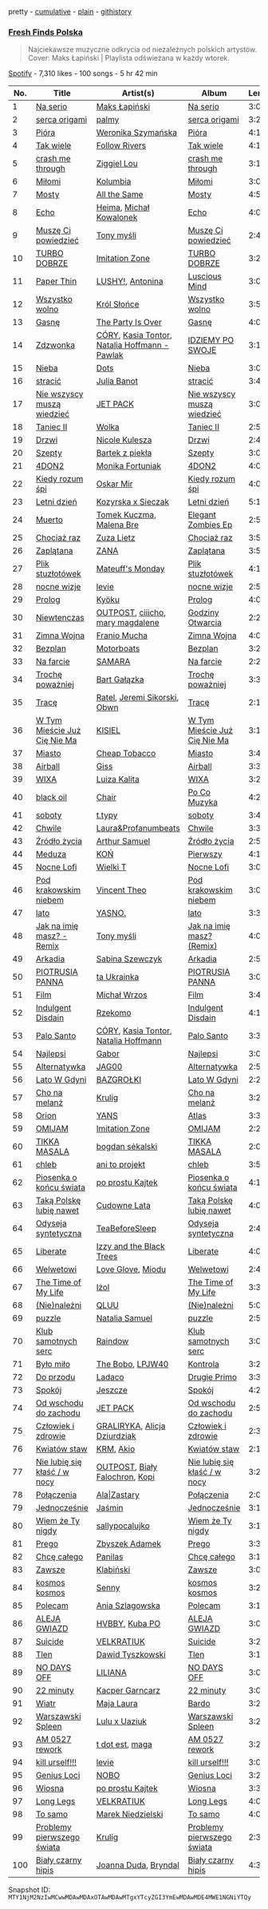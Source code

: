 pretty - [cumulative](/playlists/cumulative/37i9dQZF1DWTI0B69TStH2.md) - [plain](/playlists/plain/37i9dQZF1DWTI0B69TStH2) - [githistory](https://github.githistory.xyz/mackorone/spotify-playlist-archive/blob/main/playlists/plain/37i9dQZF1DWTI0B69TStH2)

### [Fresh Finds Polska](https://open.spotify.com/playlist/37i9dQZF1DWTI0B69TStH2)

> Najciekawsze muzyczne odkrycia od niezależnych polskich artystów\. Cover: Maks Łapiński \| Playlista odświeżana w każdy wtorek.

[Spotify](https://open.spotify.com/user/spotify) - 7,310 likes - 100 songs - 5 hr 42 min

| No. | Title | Artist(s) | Album | Length |
|---|---|---|---|---|
| 1 | [Na serio](https://open.spotify.com/track/5zuvYNU2tEt9PdlssLvrmm) | [Maks Łapiński](https://open.spotify.com/artist/3GtP61OWBcEBJTZvxmPbke) | [Na serio](https://open.spotify.com/album/2mCXKszMjV4MVs966iSuID) | 3:02 |
| 2 | [serca origami](https://open.spotify.com/track/3apIdcmaYYgEVZPxgXh3UM) | [palmy](https://open.spotify.com/artist/4iRrFnGjqSfKo6b8c8oh0P) | [serca origami](https://open.spotify.com/album/17tGa1lxlWGi81DxAyfNXp) | 3:28 |
| 3 | [Pióra](https://open.spotify.com/track/3jOGCZLGLZhmOdg28n5HQW) | [Weronika Szymańska](https://open.spotify.com/artist/39V90BjGJepe607JiVzQLl) | [Pióra](https://open.spotify.com/album/5ZWw141KHOakjnQQ91WkjE) | 4:12 |
| 4 | [Tak wiele](https://open.spotify.com/track/1fQ9jkRpikRy9usbZHywui) | [Follow Rivers](https://open.spotify.com/artist/25L9MNf4X9ejmyc4ogtYRp) | [Tak wiele](https://open.spotify.com/album/74MR4vUxb4lNitp7dCImNG) | 4:16 |
| 5 | [crash me through](https://open.spotify.com/track/72OO8sLopuXPrEckAv2jUr) | [Ziggiel Lou](https://open.spotify.com/artist/3QiTnVbqgpS65j9BABxfiL) | [crash me through](https://open.spotify.com/album/0la5CoHhAQ0QHXy0RiWVFn) | 3:15 |
| 6 | [Miłomi](https://open.spotify.com/track/3Bp5bdCg4f7AePzhChxaz7) | [Kolumbia](https://open.spotify.com/artist/2pErY8PZ1DoourougRvWWy) | [Miłomi](https://open.spotify.com/album/4w0Y4GugUK2f7RnbX7QV9a) | 3:00 |
| 7 | [Mosty](https://open.spotify.com/track/2ebTX8FwNRNCL3XYkdTt0O) | [All the Same](https://open.spotify.com/artist/0fkY3oim8jlClHkRHkXWVa) | [Mosty](https://open.spotify.com/album/7JwostXGArLOqPflKYTCxg) | 4:56 |
| 8 | [Echo](https://open.spotify.com/track/2F8aC6JqzwjejPNsJtX7RE) | [Heima](https://open.spotify.com/artist/1aYeYHF941WNJDRlII88WD), [Michał Kowalonek](https://open.spotify.com/artist/3oIZFLMAjPpJjv74YpRl5O) | [Echo](https://open.spotify.com/album/0HsTAZHs6XQMU1dqsZRf9D) | 4:06 |
| 9 | [Muszę Ci powiedzieć](https://open.spotify.com/track/3wNMtPhOhXHuO8XL7E3x6y) | [Tony myśli](https://open.spotify.com/artist/4PWvmllni6mTOnWJw0jMn8) | [Muszę Ci powiedzieć](https://open.spotify.com/album/4CSzAa8dJagAQkzZmQnuUP) | 2:47 |
| 10 | [TURBO DOBRZE](https://open.spotify.com/track/649Rlai99YTB9iTbhthNko) | [Imitation Zone](https://open.spotify.com/artist/4nbmVqLTMQ5urUAbCwY7zT) | [TURBO DOBRZE](https://open.spotify.com/album/7e5QjmkInKHwcTdanTH3DN) | 3:20 |
| 11 | [Paper Thin](https://open.spotify.com/track/1Xx0WbP7wVm6GEk5xp3bE9) | [LUSHY!](https://open.spotify.com/artist/5KPXEStWArQQ3H7Z1uPcUf), [Antonina](https://open.spotify.com/artist/0kG8pgFRDYXphEkcRTReNS) | [Luscious Mind](https://open.spotify.com/album/0CjluSbIjt2NzLl2Xsp9UE) | 3:09 |
| 12 | [Wszystko wolno](https://open.spotify.com/track/3b316ywLlA9bl7tcJKcaHr) | [Król Słońce](https://open.spotify.com/artist/5l1BH7yCrzKx9KJtLNfYGa) | [Wszystko wolno](https://open.spotify.com/album/5hm5McINTBSWxC33FhPzgq) | 3:59 |
| 13 | [Gasnę](https://open.spotify.com/track/2sG7E5K76wQgnQz5f6oWZr) | [The Party Is Over](https://open.spotify.com/artist/69znI1kRhRjS9pFHP03urW) | [Gasnę](https://open.spotify.com/album/1vG77iPxcQtOWy8E35IBj2) | 4:01 |
| 14 | [Zdzwonka](https://open.spotify.com/track/4OsP20oXMujml3NEtbXwIx) | [CÓRY](https://open.spotify.com/artist/7FxKK7Xb114Sm9sp5XXDBK), [Kasia Tontor](https://open.spotify.com/artist/6KrRQsCUtPI6vbd3N0Nmlb), [Natalia Hoffmann \- Pawlak](https://open.spotify.com/artist/0FPGm4xwpWNRYUeMrwBFbs) | [IDZIEMY PO SWOJE](https://open.spotify.com/album/5Y63PmP8JFM6ZzpjNDecTn) | 3:17 |
| 15 | [Nieba](https://open.spotify.com/track/1I3Y4ajmDRoYrwO3IGLrFG) | [Dots](https://open.spotify.com/artist/77dvGbzTXfYwrAYxlXFoKZ) | [Nieba](https://open.spotify.com/album/1w22861mw1Zd9rotrHFXge) | 3:04 |
| 16 | [stracić](https://open.spotify.com/track/1HuTxnQHLIVR0WZPCAVpCL) | [Julia Banot](https://open.spotify.com/artist/2esxCK6wjtkkjVAjkJ7W3f) | [stracić](https://open.spotify.com/album/1NIimNai1OzWnEnzNzFemi) | 3:49 |
| 17 | [Nie wszyscy muszą wiedzieć](https://open.spotify.com/track/49MFtO0DokA4SdRwKmusnR) | [JET PACK](https://open.spotify.com/artist/0JDCaL8f3ou4j54pizsaVW) | [Nie wszyscy muszą wiedzieć](https://open.spotify.com/album/3YDV5LQ0xtYD28HSi5YOGt) | 3:09 |
| 18 | [Taniec II](https://open.spotify.com/track/36x0NfdH0in5KD0KNeMPUb) | [Wolka](https://open.spotify.com/artist/6Qq1C077nPtMtiC9vH07b9) | [Taniec II](https://open.spotify.com/album/6PSE64JSb0XIRjHFV4mSq7) | 2:59 |
| 19 | [Drzwi](https://open.spotify.com/track/5Oxc1lMCVFTap40f2FQXOX) | [Nicole Kulesza](https://open.spotify.com/artist/6w2akRTl2UT8xdWikMr4Yy) | [Drzwi](https://open.spotify.com/album/0OmC1WVnU8NvE8K59Cxg7r) | 2:42 |
| 20 | [Szepty](https://open.spotify.com/track/12nnfp8YWZnOLY4P3J9A9D) | [Bartek z piekła](https://open.spotify.com/artist/4XSFq1dtgPnBYlZEOZhxMd) | [Szepty](https://open.spotify.com/album/0hHu8wsGgDDW0CxD53p6RV) | 3:06 |
| 21 | [4DON2](https://open.spotify.com/track/2m2wpwtZ2XBrNukDXT8Cjs) | [Monika Fortuniak](https://open.spotify.com/artist/01ncc1B50xOY2nYOgyJqI2) | [4DON2](https://open.spotify.com/album/6Pfi0UeiHsa0AlKtmOOBrD) | 4:09 |
| 22 | [Kiedy rozum śpi](https://open.spotify.com/track/2jWW5z97KBE74eUms4eGTs) | [Oskar Mir](https://open.spotify.com/artist/6NWKW1sRg2cIfRYqvvPkiR) | [Kiedy rozum śpi](https://open.spotify.com/album/0PX8BhhHsEQe69nrigSPMh) | 4:06 |
| 23 | [Letni dzień](https://open.spotify.com/track/11nQz8Lq8KGCfCNE7lLPhP) | [Kozyrska x Sieczak](https://open.spotify.com/artist/0mKcygi44QQWOPXKUVJGD3) | [Letni dzień](https://open.spotify.com/album/563A7k1ytNBnXXLDzh6Xq7) | 5:19 |
| 24 | [Muerto](https://open.spotify.com/track/1QuO5uwh384AZlia8pORKt) | [Tomek Kuczma](https://open.spotify.com/artist/4LsQ2Bifx9F1q6dkfd5D7w), [Malena Bre](https://open.spotify.com/artist/7HIHF4RexiPUhQZNlgXkfP) | [Elegant Zombies Ep](https://open.spotify.com/album/58A2rex6RgIHwO8Y609jPy) | 2:50 |
| 25 | [Chociaż raz](https://open.spotify.com/track/1WvTTm1fsdWIfzJoVOZdqP) | [Zuza Lietz](https://open.spotify.com/artist/6WWc3itkAqMrYmCNGCrxjf) | [Chociaż raz](https://open.spotify.com/album/4qaIWLGAoDaXZ0WYqQByQe) | 3:53 |
| 26 | [Zaplątana](https://open.spotify.com/track/28bbzAVWogve6WTmaKxCpm) | [ZANA](https://open.spotify.com/artist/0F41eaIUnv2caJyVB3TR4y) | [Zaplątana](https://open.spotify.com/album/0BuXzunyKJmy9TVcp61GfI) | 3:55 |
| 27 | [Plik stuzłotówek](https://open.spotify.com/track/2aZ0v7w6XdBhybCt94Gsmy) | [Mateuff's Monday](https://open.spotify.com/artist/6uiVpp8RgrRzOiM2qa5R7O) | [Plik stuzłotówek](https://open.spotify.com/album/1WmFlutxy5T3GM0gK7lEaM) | 4:12 |
| 28 | [nocne wizje](https://open.spotify.com/track/769Re8ep6Q60frkhTlVGJM) | [levie](https://open.spotify.com/artist/2f8SMIZ9FwAohqtDNKWwh2) | [nocne wizje](https://open.spotify.com/album/4HNp42jjRDTHCbF5dVc0yt) | 2:55 |
| 29 | [Prolog](https://open.spotify.com/track/14X29hgi0ol5h9pkAwreFk) | [Kyöku](https://open.spotify.com/artist/5NfNtIDD7hUBI7FFt6G96U) | [Prolog](https://open.spotify.com/album/6l2miMH0KXdaCJM593pltE) | 4:07 |
| 30 | [Niewtenczas](https://open.spotify.com/track/1zjpvXagdTGizDm5RjbqnE) | [OUTPOST](https://open.spotify.com/artist/7cS6COG2pifHvvQR2VUNJl), [ciiicho](https://open.spotify.com/artist/0rQ5OCXcg33fZtgN6hv76Z), [mary magdalene](https://open.spotify.com/artist/7ddkABIwEms5oRYjt6OEgN) | [Godziny Otwarcia](https://open.spotify.com/album/31VubszgDoHwlm6qKhboB5) | 2:22 |
| 31 | [Zimna Wojna](https://open.spotify.com/track/5JNbhAoXEYj4y06o6CRvro) | [Franio Mucha](https://open.spotify.com/artist/2l1ha2vETw02TOEdpepvEx) | [Zimna Wojna](https://open.spotify.com/album/72gpGNAytWhTVtOPngSXls) | 4:06 |
| 32 | [Bezplan](https://open.spotify.com/track/1dWFKTC6X2m1i8lXu6oY4R) | [Motorboats](https://open.spotify.com/artist/2z22TuCBjDnymI8mAv30W4) | [Bezplan](https://open.spotify.com/album/6dh73bawr6VOQIvBXmks9R) | 3:28 |
| 33 | [Na farcie](https://open.spotify.com/track/2qCpXjBCsZsgGKByAI71Ev) | [SAMARA](https://open.spotify.com/artist/0H96zZshfKV7mq25xuyAWD) | [Na farcie](https://open.spotify.com/album/1ip281Y5eKzpI26VcMH5Bj) | 2:27 |
| 34 | [Trochę poważniej](https://open.spotify.com/track/0UQQna6QFWUVd1Pptxdz64) | [Bart Gałązka](https://open.spotify.com/artist/1Uem85RHws6LkjjfsX285A) | [Trochę poważniej](https://open.spotify.com/album/2wi65ttdzagFJkvugzJZJ0) | 3:37 |
| 35 | [Tracę](https://open.spotify.com/track/5YNXgJjwLdk3d6V8hgsms8) | [Ratel](https://open.spotify.com/artist/0gwZzR9uPwQHzGwPhCqwll), [Jeremi Sikorski](https://open.spotify.com/artist/72wQxesjJ9hTkk1hGA4tBw), [Obwn](https://open.spotify.com/artist/0lm7sJvo3g0omixhYIn4Nw) | [Tracę](https://open.spotify.com/album/3caYjbKKrcKpYVpf8yK9W2) | 2:17 |
| 36 | [W Tym Mieście Już Cię Nie Ma](https://open.spotify.com/track/7hazcp2XcImrNNnbuUoKHw) | [KISIEL](https://open.spotify.com/artist/3hT37N8oE0wczomoUrNqAT) | [W Tym Mieście Już Cię Nie Ma](https://open.spotify.com/album/7L937D069jmhEmSUc5zXg3) | 3:10 |
| 37 | [Miasto](https://open.spotify.com/track/55q4w3HOnosT7TQLBwKvQR) | [Cheap Tobacco](https://open.spotify.com/artist/15kkqvIcypRQGUiE17Shej) | [Miasto](https://open.spotify.com/album/3yNRoeunYf3ybj0LNasKu5) | 3:45 |
| 38 | [Airball](https://open.spotify.com/track/3JRwx4EfLY3i75P9SWQeZy) | [Giss](https://open.spotify.com/artist/52ioMEJSwM5Aix7sljlTes) | [Airball](https://open.spotify.com/album/0P0T2FbA04HbditAp6nalQ) | 3:37 |
| 39 | [WIXA](https://open.spotify.com/track/5E1ukWxLOcZLJxpGNUT3DJ) | [Luiza Kalita](https://open.spotify.com/artist/2qgWwKDBEU10Rv9Ad1TACj) | [WIXA](https://open.spotify.com/album/2NpSH3Hpevq8INJqzMoWYf) | 3:26 |
| 40 | [black oil](https://open.spotify.com/track/2Jr77Kdnq5Awk2L1UNnLbm) | [Chair](https://open.spotify.com/artist/1Lo9afReVMAV0luzxUdHX1) | [Po Co Muzyka](https://open.spotify.com/album/01iInZMQZnKshtnP60YoFL) | 4:20 |
| 41 | [soboty](https://open.spotify.com/track/1HyAfLJ23xOA6qTYTZ7IIN) | [t.typy](https://open.spotify.com/artist/3bcuNIOtwZvAny0sNCzX3V) | [soboty](https://open.spotify.com/album/5Jx7uKumxQZGsAbZGGuI2i) | 3:47 |
| 42 | [Chwile](https://open.spotify.com/track/4OmwKM6mNhCOjP8oiXzpAF) | [Laura&Profanumbeats](https://open.spotify.com/artist/5bRKNGFWnFCI5RH3MIFizU) | [Chwile](https://open.spotify.com/album/4NSU4fhXzr4DqenjwcySbQ) | 3:35 |
| 43 | [Źródło życia](https://open.spotify.com/track/67eLISeIrNIxwXADsSGryn) | [Arthur Samuel](https://open.spotify.com/artist/64WaRVdoiHIvj6kZWhv1bl) | [Źródło życia](https://open.spotify.com/album/3UY6v539AK7l7nMXjuK79B) | 2:50 |
| 44 | [Meduza](https://open.spotify.com/track/4KnfZpPuDDZmVJQyHm2uwN) | [KOŃ](https://open.spotify.com/artist/2ajVdmfsJrq7OQQwqMvk4H) | [Pierwszy](https://open.spotify.com/album/6S4HQY4q4gqAiBg77UsxX1) | 4:13 |
| 45 | [Nocne Lofi](https://open.spotify.com/track/7FjG7TAaiig6vlYl7CY2wt) | [Wielki T](https://open.spotify.com/artist/78tPM55HctsaL3TYrnI4qT) | [Nocne Lofi](https://open.spotify.com/album/50eQgmIet1Ok8MXDhXebca) | 3:02 |
| 46 | [Pod krakowskim niebem](https://open.spotify.com/track/2jeZgtowN25FhncXR1CcOg) | [Vincent Theo](https://open.spotify.com/artist/6UTcwyJ20j0dDlvcSaHoyU) | [Pod krakowskim niebem](https://open.spotify.com/album/4l5WjNy3c9jt3PgxwjlKLX) | 3:00 |
| 47 | [lato](https://open.spotify.com/track/3rwbDdUow669JBxrPOc17t) | [YASNO.](https://open.spotify.com/artist/5JeULU8rnukUiPQFAA8Q24) | [lato](https://open.spotify.com/album/6UAVS6tq1NXwbbB3GJUadZ) | 3:34 |
| 48 | [Jak na imię masz? \- Remix](https://open.spotify.com/track/6GHYi7QXdpc3wGVFih50h5) | [Tony myśli](https://open.spotify.com/artist/4PWvmllni6mTOnWJw0jMn8) | [Jak na imię masz? \(Remix\)](https://open.spotify.com/album/6kOdCwNgRtTrIjykgsfPM0) | 4:00 |
| 49 | [Arkadia](https://open.spotify.com/track/6tTsIyeFuaLt9Avr1koQCy) | [Sabina Szewczyk](https://open.spotify.com/artist/1Ofkj69uBttIicwL9skzh6) | [Arkadia](https://open.spotify.com/album/5fvlIgxE8ryrj4mxWMcoqm) | 2:59 |
| 50 | [PIOTRUSIA PANNA](https://open.spotify.com/track/6OXrLnmBIvaY7MZqEVpWvj) | [ta Ukrainka](https://open.spotify.com/artist/5kH7ZateqBrrUv6u6snhnp) | [PIOTRUSIA PANNA](https://open.spotify.com/album/1TKDWHupz88eNlGL0mzBRK) | 3:03 |
| 51 | [Film](https://open.spotify.com/track/5T0uvID1a8nKHiQ0L7u4Z7) | [Michał Wrzos](https://open.spotify.com/artist/4mxTm66QsRgChITSPcGvkI) | [Film](https://open.spotify.com/album/4syyP1ugocLaVfOHrMcpeY) | 3:44 |
| 52 | [Indulgent Disdain](https://open.spotify.com/track/3XEliu29f0hjwyNYememSv) | [Rzekomo](https://open.spotify.com/artist/67Prupu7EtgJIYm8Zx4rku) | [Indulgent Disdain](https://open.spotify.com/album/2qBb6EF7M71kCN5UpCYQF9) | 4:19 |
| 53 | [Palo Santo](https://open.spotify.com/track/4uHDLrCxFpTjYzDw7eQBbV) | [CÓRY](https://open.spotify.com/artist/7FxKK7Xb114Sm9sp5XXDBK), [Kasia Tontor](https://open.spotify.com/artist/6KrRQsCUtPI6vbd3N0Nmlb), [Natalia Hoffmann](https://open.spotify.com/artist/5ERpTLjHzpbVg6Upubr1uw) | [Palo Santo](https://open.spotify.com/album/19rsPtYMeTX5m48xeI7Zsl) | 3:31 |
| 54 | [Najlepsi](https://open.spotify.com/track/16S3xKqIbsdRGGI1KXoxg5) | [Gabor](https://open.spotify.com/artist/4nF8o998cAzJaOIyvatP6M) | [Najlepsi](https://open.spotify.com/album/2gHJaWaNREHMlU62cU6rxr) | 3:03 |
| 55 | [Alternatywka](https://open.spotify.com/track/0KbosFuq5pPwypMH8NkW4p) | [JAG00](https://open.spotify.com/artist/13dV56NsVKcxE0CL1LXlLt) | [Alternatywka](https://open.spotify.com/album/0b5GpI6x3uViLdhN2URGdp) | 2:51 |
| 56 | [Lato W Gdyni](https://open.spotify.com/track/3RzcJLNAtHYt7jz0lNjXcc) | [BAZGROŁKI](https://open.spotify.com/artist/6009MUTEkGCSforjgcoolT) | [Lato W Gdyni](https://open.spotify.com/album/7FnZJyaXukgbwSUytAsepS) | 2:20 |
| 57 | [Cho na melanż](https://open.spotify.com/track/3NGVldW4CpehfBiOwsHooQ) | [Krulig](https://open.spotify.com/artist/4ttOtDZnhK1EA0pjXzdmnX) | [Cho na melanż](https://open.spotify.com/album/49e4sPoARBWH1nUnFotVhg) | 3:22 |
| 58 | [Orion](https://open.spotify.com/track/3W5em05hxse4RnugAWjpQY) | [YANS](https://open.spotify.com/artist/3AvJo0giaMteQ4nwSQDGRM) | [Atlas](https://open.spotify.com/album/1QUEX6MKEjg0niRg8pVPtn) | 3:36 |
| 59 | [OMIJAM](https://open.spotify.com/track/6WK3vZZdblOM3SLEuviYwA) | [Imitation Zone](https://open.spotify.com/artist/4nbmVqLTMQ5urUAbCwY7zT) | [OMIJAM](https://open.spotify.com/album/7MAqAthwRHVPyKpPbpVskd) | 2:29 |
| 60 | [TIKKA MASALA](https://open.spotify.com/track/0azDUGQM6YkJlgD97SMdl9) | [bogdan sėkalski](https://open.spotify.com/artist/4FLAQtm0eyg3skafatcf6c) | [TIKKA MASALA](https://open.spotify.com/album/72jBLS1GxkeIu3MtxOcxuJ) | 2:05 |
| 61 | [chleb](https://open.spotify.com/track/2LCOegqSQASr6Dr1QjyVVj) | [ani to projekt](https://open.spotify.com/artist/5HHiGmyPAI8Nn4rhiqXhU1) | [chleb](https://open.spotify.com/album/7El0snbTKEvy82pHfXUuQ1) | 3:56 |
| 62 | [Piosenka o końcu świata](https://open.spotify.com/track/2cFcijeuH0oVry9viGILUy) | [po prostu Kajtek](https://open.spotify.com/artist/2kk3YwIOrWbZHk9O3HKNY3) | [Piosenka o końcu świata](https://open.spotify.com/album/7sb1CS6gsXj8MoRt9HseMq) | 4:19 |
| 63 | [Taką Polskę lubię nawet](https://open.spotify.com/track/6sQG5iHLckuLzX1unBIRD1) | [Cudowne Lata](https://open.spotify.com/artist/0e3JhHef9mrLSetLvdbJxf) | [Taką Polskę lubię nawet](https://open.spotify.com/album/72jTsjvMjNn2xH1Ye9T3ER) | 4:08 |
| 64 | [Odyseja syntetyczna](https://open.spotify.com/track/49mf84i1MoDdGT3k7yVJrE) | [TeaBeforeSleep](https://open.spotify.com/artist/0rC6v89QVDPgwxTCQRnyHC) | [Odyseja syntetyczna](https://open.spotify.com/album/5zdxSHXFRqfstUPxAZILwd) | 2:48 |
| 65 | [Liberate](https://open.spotify.com/track/2zHVwJ0RfU62h0bhlqGHHt) | [Izzy and the Black Trees](https://open.spotify.com/artist/4ovgRYo5Ud9pCee7LoD2B3) | [Liberate](https://open.spotify.com/album/5F4pxxjl2fIHycUaqYjJjc) | 4:03 |
| 66 | [Welwetowi](https://open.spotify.com/track/0uNEzXFpGKSGOCpSej2gs9) | [Love Glove](https://open.spotify.com/artist/4lsVHzvhtN0inIGh8VSd30), [Miodu](https://open.spotify.com/artist/6OvBSEDuaT7pw4ewtwF8jU) | [Welwetowi](https://open.spotify.com/album/2qRcMbinUhy551v1d2SzuO) | 2:47 |
| 67 | [The Time of My Life](https://open.spotify.com/track/5YDkkjLJFaEXAJCEPTpuZD) | [Iżol](https://open.spotify.com/artist/3r3URmy6Ysa1jSwZNfPmrE) | [The Time of My Life](https://open.spotify.com/album/6jbRhlfZeRVzmsQBarksBP) | 3:32 |
| 68 | [\(Nie\)należni](https://open.spotify.com/track/5hXlsmKwY9KS3AS22eXUpX) | [QLUU](https://open.spotify.com/artist/36WRKAH6ppxi5xXbiTO1ys) | [\(Nie\)należni](https://open.spotify.com/album/6f2lYSzIyqf34kNZZGbU7Q) | 5:02 |
| 69 | [puzzle](https://open.spotify.com/track/0EjUemiRtnKa2JOvc4XOye) | [Natalia Samuel](https://open.spotify.com/artist/7sttpnxwghVxIaD3OsOSQr) | [puzzle](https://open.spotify.com/album/6vT5dhHCa2SApzIe3f2qIy) | 2:50 |
| 70 | [Klub samotnych serc](https://open.spotify.com/track/2njSm84vuvRAqfMd9IPnXn) | [Raindow](https://open.spotify.com/artist/4ajombin2svShTCmEmbHfE) | [Klub samotnych serc](https://open.spotify.com/album/0wOkoMgFmu3IetkuIFWlzO) | 3:06 |
| 71 | [Było miło](https://open.spotify.com/track/0Ats8UjkpH6HEP4k2Gt0rY) | [The Bobo](https://open.spotify.com/artist/1dhQg6urYCnTQhYWG8tsvE), [LPJW40](https://open.spotify.com/artist/1yuXlpC7d9j8CZK5z73yBN) | [Kontrola](https://open.spotify.com/album/2teFszicbrLoUynpd4eoga) | 3:24 |
| 72 | [Do przodu](https://open.spotify.com/track/2vTdMQbjhpCzkZuTX4y9iW) | [Ladaco](https://open.spotify.com/artist/6smrG6QLzHOOBeIOzHx351) | [Drugie Primo](https://open.spotify.com/album/1cFo5izKOJ0PkEFQBxYaHd) | 3:32 |
| 73 | [Spokój](https://open.spotify.com/track/2LWiCS9jq8x1y9fetW7bS0) | [Jeszcze](https://open.spotify.com/artist/549OGFxLtnM7L2tu5QYAeb) | [Spokój](https://open.spotify.com/album/7bHOiQWzxW8ODacLyxbWZ0) | 4:24 |
| 74 | [Od wschodu do zachodu](https://open.spotify.com/track/3nXK7R1FWQuX37Q5zErMcT) | [JET PACK](https://open.spotify.com/artist/0JDCaL8f3ou4j54pizsaVW) | [Od wschodu do zachodu](https://open.spotify.com/album/0OhWM7MH86qI9Y51THob4G) | 2:56 |
| 75 | [Człowiek i zdrowie](https://open.spotify.com/track/0FP22xaphDMnSdphuzpNz1) | [GRALIRYKA](https://open.spotify.com/artist/2n4AGfHkzwXOLZhY5rxXLd), [Alicja Dziurdziak](https://open.spotify.com/artist/5sGZTLhUGR6wHR6e6gr9nf) | [Człowiek i zdrowie](https://open.spotify.com/album/5wVfM2PIFXPsU6xyCDepyt) | 2:30 |
| 76 | [Kwiatów staw](https://open.spotify.com/track/0HbEv3DGawL5azPUpFhnj9) | [KRM](https://open.spotify.com/artist/4g1uT59bJ7eyUUv3WBt5vw), [Akio](https://open.spotify.com/artist/50qQ2L1YLO0xNJlEru1EoD) | [Kwiatów staw](https://open.spotify.com/album/38BcEwLM9gFBDmCYxr22AU) | 2:12 |
| 77 | [Nie lubię się kłaść / w nocy](https://open.spotify.com/track/4UwEQE7khjmmRdzCK46uab) | [OUTPOST](https://open.spotify.com/artist/7cS6COG2pifHvvQR2VUNJl), [Biały Falochron](https://open.spotify.com/artist/7cBzCHNcMBGPXSkdhZZTul), [Kopi](https://open.spotify.com/artist/2e6k9WGb5uxuKceZPrhFcY) | [Nie lubię się kłaść / w nocy](https://open.spotify.com/album/13lERACDVnjplqyhzQGlLM) | 3:25 |
| 78 | [Połączenia](https://open.spotify.com/track/03RSChvZPul8kav1LlgS9D) | [Ala\|Zastary](https://open.spotify.com/artist/3QmNltluzWxV1Pi1foWdqw) | [Połączenia](https://open.spotify.com/album/0od7GVo1EEAtaLRgwwOlRS) | 2:05 |
| 79 | [Jednocześnie](https://open.spotify.com/track/23HT44mkpgwsg18scrwgtM) | [Jaśmin](https://open.spotify.com/artist/1bSK6IBlQyE2wLOHonkr80) | [Jednocześnie](https://open.spotify.com/album/5HpCRFIiUWPAYGdHHdgzvr) | 3:16 |
| 80 | [Wiem że Ty nigdy](https://open.spotify.com/track/4AMq1ugO3r332nqYA8kAvI) | [sallypocalujko](https://open.spotify.com/artist/6UGUIOyibm8kA96ClpbF1A) | [Wiem że Ty nigdy](https://open.spotify.com/album/4NMcY5ZPq4kdIO7TJ2xGAe) | 3:13 |
| 81 | [Prego](https://open.spotify.com/track/2XgilBBmtqVYkTbQe1psUk) | [Zbyszek Adamek](https://open.spotify.com/artist/5KcQw9igsxHzHPGjpc3Gbn) | [Prego](https://open.spotify.com/album/4xdfClw7EqYM8itMfJwUZK) | 3:32 |
| 82 | [Chcę całego](https://open.spotify.com/track/5KybbhtZCChwect1OMsmWo) | [Panilas](https://open.spotify.com/artist/50v7wSqTiWk0lHxax89jRa) | [Chcę całego](https://open.spotify.com/album/0Rr97CJKcLL3n5jSNnYVP0) | 3:19 |
| 83 | [Zawsze](https://open.spotify.com/track/1EFBiZ9fW3hxw7ViXg1t7x) | [Klabiński](https://open.spotify.com/artist/63epGzUUDoo1MX6EkVpsh3) | [Zawsze](https://open.spotify.com/album/5wYdAQgRs2vCpawb5L4uEP) | 3:02 |
| 84 | [kosmos kosmos](https://open.spotify.com/track/32raB0nCvsC6xIKrSXJ2e9) | [Senny](https://open.spotify.com/artist/1G9URp0t7Z45RhHHUdRo5P) | [kosmos kosmos](https://open.spotify.com/album/27xbyGT2kLA7Np1118fTii) | 3:26 |
| 85 | [Polecam](https://open.spotify.com/track/1niuNf2HkUmSjwzA3ZpKEx) | [Ania Szlagowska](https://open.spotify.com/artist/6b5VWyfQbsAaYfBqiZJy8D) | [Polecam](https://open.spotify.com/album/4H1EHdOJRnUYm2mVLbNrFq) | 3:10 |
| 86 | [ALEJA GWIAZD](https://open.spotify.com/track/0Jgdy2S6zVqQSddntl07En) | [HVBBY](https://open.spotify.com/artist/3AETwhMn1YHqX4RuukvyVC), [Kuba PO](https://open.spotify.com/artist/6U3mSFbg3uaCaaYzIl5Nac) | [ALEJA GWIAZD](https://open.spotify.com/album/7aIKRqPV9D6GcskLRJPNdM) | 3:04 |
| 87 | [Suicide](https://open.spotify.com/track/4beM915ZzEzF0gfxPUMY3y) | [VELKRATIUK](https://open.spotify.com/artist/1NX5jyb39TJKiHqrn3HsRx) | [Suicide](https://open.spotify.com/album/3wMLuEbtVuWwFOhLERuWss) | 3:20 |
| 88 | [Tlen](https://open.spotify.com/track/6uZqWMccUwbaP3LqlaJDSh) | [Dawid Tyszkowski](https://open.spotify.com/artist/2Lp4rVUJ5ZRZfT8wkWF81K) | [Tlen](https://open.spotify.com/album/5UAQeFpqKe31gJgbVZezzk) | 3:12 |
| 89 | [NO DAYS OFF](https://open.spotify.com/track/5X5ZdU7SdxbNaaAgGSEJbo) | [LILIANA](https://open.spotify.com/artist/50EewbRwb8f1s9kuMAuCxm) | [NO DAYS OFF](https://open.spotify.com/album/2DryzzSwnUh2g1C4P2lNUi) | 3:06 |
| 90 | [22 minuty](https://open.spotify.com/track/4qrrx3UeItbRIFYb0JRzom) | [Kacper Garncarz](https://open.spotify.com/artist/0mU3KNJmSgtwHH6D6UHs2V) | [22 minuty](https://open.spotify.com/album/5M3DrDXSh95bgtViMb5mhX) | 3:00 |
| 91 | [Wiatr](https://open.spotify.com/track/0YLPZMmte4xyS7p4KbUXLf) | [Maja Laura](https://open.spotify.com/artist/6tBYHKep8nTeBfG8L6fiTa) | [Bardo](https://open.spotify.com/album/3SDciZQHXOt663Afg9aq6T) | 3:28 |
| 92 | [Warszawski Spleen](https://open.spotify.com/track/52xVXebOr5krcB18FLlOTU) | [Lulu x Uaziuk](https://open.spotify.com/artist/24J0nOvhaahlqmH5vugN3O) | [Warszawski Spleen](https://open.spotify.com/album/6ylXlkEsBessUzLyrKSZpl) | 3:22 |
| 93 | [AM 0527 rework](https://open.spotify.com/track/5bDJKFvwU0YcLN7fcQVVGY) | [t dot est](https://open.spotify.com/artist/4ajEkrWEtGrj9tfWS4ZOda), [maga](https://open.spotify.com/artist/1fKJoPLtOLs61HteC9GAU4) | [AM 0527 rework](https://open.spotify.com/album/07iRvSOQp0VPK23FfAbSIy) | 3:23 |
| 94 | [kill urself!!!](https://open.spotify.com/track/2SjR3dJLSlP3UznNbcboy2) | [levie](https://open.spotify.com/artist/2f8SMIZ9FwAohqtDNKWwh2) | [kill urself!!!](https://open.spotify.com/album/6tQqnHOwccLwep5SboEcjK) | 3:00 |
| 95 | [Genius Loci](https://open.spotify.com/track/0qWeJhflaDVmUg7ymHP9nt) | [NOBO](https://open.spotify.com/artist/6wSHpGqWHcdUsGztGMy6iE) | [Genius Loci](https://open.spotify.com/album/0l3m9IsMn3tHG2nPjW56zq) | 3:26 |
| 96 | [Wiosna](https://open.spotify.com/track/2207cwhdgBcsgrQfuMhk6d) | [po prostu Kajtek](https://open.spotify.com/artist/2kk3YwIOrWbZHk9O3HKNY3) | [Wiosna](https://open.spotify.com/album/4wpsPGtL2VwzqFaGBB7sFS) | 3:30 |
| 97 | [Long Legs](https://open.spotify.com/track/3yRbjaQLcyACy1EFWzFKw5) | [VELKRATIUK](https://open.spotify.com/artist/1NX5jyb39TJKiHqrn3HsRx) | [Long Legs](https://open.spotify.com/album/2psJFaH0mKCbtEavxvPZTd) | 4:00 |
| 98 | [To samo](https://open.spotify.com/track/2UCtMnndNMJ5TFp9WMmual) | [Marek Niedzielski](https://open.spotify.com/artist/3FSYJjsEavVFpzluaiqYoY) | [To samo](https://open.spotify.com/album/0LgWsU3tMdI0sTB0E8yx8U) | 4:01 |
| 99 | [Problemy pierwszego świata](https://open.spotify.com/track/0LtRTVpSrlPhwlB5eDxBTh) | [Krulig](https://open.spotify.com/artist/4ttOtDZnhK1EA0pjXzdmnX) | [Problemy pierwszego świata](https://open.spotify.com/album/1ALHrH1KNnel9rcqv4RuyM) | 2:30 |
| 100 | [Biały czarny hipis](https://open.spotify.com/track/1C47mFFKdjXFpTiRkrOX7C) | [Joanna Duda](https://open.spotify.com/artist/2SN1Vy1T3LDjgsgKkiTkgU), [Bryndal](https://open.spotify.com/artist/5aZnt2OoRIvauleYkWcUAF) | [Biały czarny hipis](https://open.spotify.com/album/08u5nndG2XKkciDa5nsg5u) | 4:32 |

Snapshot ID: `MTY1NjM2NzIwMCwwMDAwMDAxOTAwMDAwMTgxYTcyZGI3YmEwMDAwMDE4MWE1NGNiYTQy`
